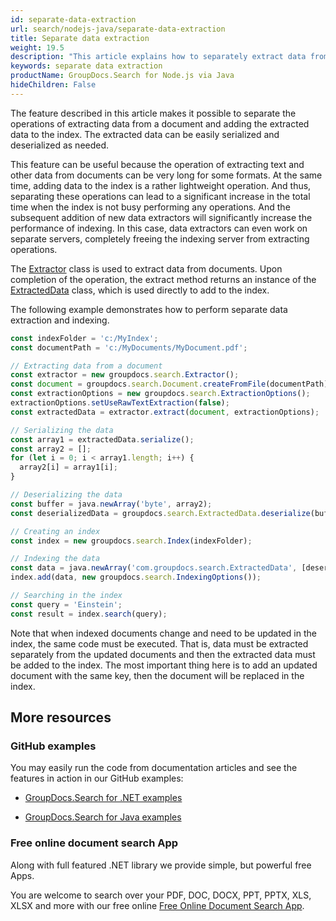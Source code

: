 ```yaml
---
id: separate-data-extraction
url: search/nodejs-java/separate-data-extraction
title: Separate data extraction
weight: 19.5
description: "This article explains how to separately extract data from documents and add the extracted data to the index."
keywords: separate data extraction
productName: GroupDocs.Search for Node.js via Java
hideChildren: False
---
```

The feature described in this article makes it possible to separate the operations of extracting data from a document and adding the extracted data to the index. The extracted data can be easily serialized and deserialized as needed.

This feature can be useful because the operation of extracting text and other data from documents can be very long for some formats. At the same time, adding data to the index is a rather lightweight operation. And thus, separating these operations can lead to a significant increase in the total time when the index is not busy performing any operations. And the subsequent addition of new data extractors will significantly increase the performance of indexing. In this case, data extractors can even work on separate servers, completely freeing the indexing server from extracting operations.

The [Extractor](https://reference.groupdocs.com/search/nodejs-java/com.groupdocs.search/Extractor) class is used to extract data from documents. Upon completion of the operation, the extract method returns an instance of the [ExtractedData](https://reference.groupdocs.com/search/nodejs-java/com.groupdocs.search.common/ExtractedData) class, which is used directly to add to the index.

The following example demonstrates how to perform separate data extraction and indexing.

```javascript
const indexFolder = 'c:/MyIndex';
const documentPath = 'c:/MyDocuments/MyDocument.pdf';

// Extracting data from a document
const extractor = new groupdocs.search.Extractor();
const document = groupdocs.search.Document.createFromFile(documentPath);
const extractionOptions = new groupdocs.search.ExtractionOptions();
extractionOptions.setUseRawTextExtraction(false);
const extractedData = extractor.extract(document, extractionOptions);

// Serializing the data
const array1 = extractedData.serialize();
const array2 = [];
for (let i = 0; i < array1.length; i++) {
  array2[i] = array1[i];
}

// Deserializing the data
const buffer = java.newArray('byte', array2);
const deserializedData = groupdocs.search.ExtractedData.deserialize(buffer);

// Creating an index
const index = new groupdocs.search.Index(indexFolder);

// Indexing the data
const data = java.newArray('com.groupdocs.search.ExtractedData', [deserializedData]);
index.add(data, new groupdocs.search.IndexingOptions());

// Searching in the index
const query = 'Einstein';
const result = index.search(query);
```

Note that when indexed documents change and need to be updated in the index, the same code must be executed. That is, data must be extracted separately from the updated documents and then the extracted data must be added to the index. The most important thing here is to add an updated document with the same key, then the document will be replaced in the index.

## More resources

### GitHub examples

You may easily run the code from documentation articles and see the features in action in our GitHub examples:

*   [GroupDocs.Search for .NET examples](https://github.com/groupdocs-search/GroupDocs.Search-for-.NET)
    
*   [GroupDocs.Search for Java examples](https://github.com/groupdocs-search/GroupDocs.Search-for-Java)
    

### Free online document search App

Along with full featured .NET library we provide simple, but powerful free Apps.

You are welcome to search over your PDF, DOC, DOCX, PPT, PPTX, XLS, XLSX and more with our free online [Free Online Document Search App](https://products.groupdocs.app/search).
